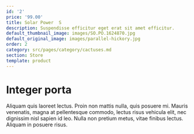 ```yaml
---
id: '2'
price: '99.00'
title: Solar Power  S
description: Suspendisse efficitur eget erat sit amet efficitur.
default_thumbnail_image: images/SO.PO.1624870.jpg
default_original_image: images/parallel-hickory.jpg
order: 2
category: src/pages/category/cactuses.md
section: Store
template: product
---
```


# Integer porta

Aliquam quis laoreet lectus. Proin non mattis nulla, quis posuere mi. Mauris venenatis, magna at pellentesque commodo, lectus risus vehicula elit, nec dignissim nisl sapien id leo. Nulla non pretium metus, vitae finibus lectus. Aliquam in posuere risus.